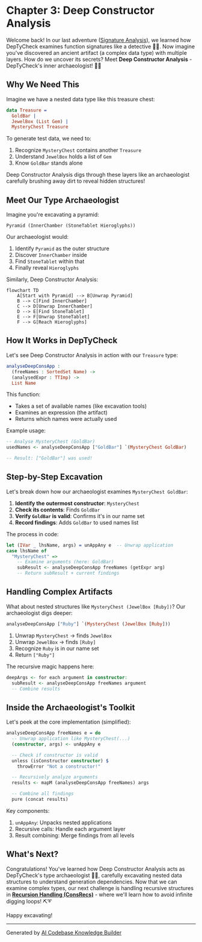 # Chapter 3: Deep Constructor Analysis

Welcome back! In our last adventure ([Signature Analysis](02_signature_analysis_.md)), we learned how DepTyCheck examines function signatures like a detective 🕵️‍♂️. Now imagine you've discovered an ancient artifact (a complex data type) with multiple layers. How do we uncover its secrets? Meet **Deep Constructor Analysis** - DepTyCheck's inner archaeologist! 🧑‍🔬

## Why We Need This

Imagine we have a nested data type like this treasure chest:
```idris
data Treasure = 
  GoldBar | 
  JewelBox (List Gem) | 
  MysteryChest Treasure
```

To generate test data, we need to:
1. Recognize `MysteryChest` contains another `Treasure`
2. Understand `JewelBox` holds a list of `Gem`
3. Know `GoldBar` stands alone

Deep Constructor Analysis digs through these layers like an archaeologist carefully brushing away dirt to reveal hidden structures!

## Meet Our Type Archaeologist

Imagine you're excavating a pyramid:
```
Pyramid (InnerChamber (StoneTablet Hieroglyphs))
```

Our archaeologist would:
1. Identify `Pyramid` as the outer structure
2. Discover `InnerChamber` inside
3. Find `StoneTablet` within that
4. Finally reveal `Hieroglyphs`

Similarly, Deep Constructor Analysis:
```mermaid
flowchart TD
    A[Start with Pyramid] --> B[Unwrap Pyramid]
    B --> C[Find InnerChamber]
    C --> D[Unwrap InnerChamber]
    D --> E[Find StoneTablet]
    E --> F[Unwrap StoneTablet]
    F --> G[Reach Hieroglyphs]
```

## How It Works in DepTyCheck

Let's see Deep Constructor Analysis in action with our `Treasure` type:

```idris
analyseDeepConsApp : 
  (freeNames : SortedSet Name) -> 
  (analysedExpr : TTImp) -> 
  List Name
```

This function:
- Takes a set of available names (like excavation tools)
- Examines an expression (the artifact)
- Returns which names were actually used

Example usage:
```idris
-- Analyse MysteryChest (GoldBar)
usedNames <- analyseDeepConsApp ["GoldBar"] `(MysteryChest GoldBar)

-- Result: ["GoldBar"] was used!
```

## Step-by-Step Excavation

Let's break down how our archaeologist examines `MysteryChest GoldBar`:

1. **Identify the outermost constructor**: `MysteryChest`
2. **Check its contents**: Finds `GoldBar`
3. **Verify `GoldBar` is valid**: Confirms it's in our name set
4. **Record findings**: Adds `GoldBar` to used names list

The process in code:
```idris
let (IVar _ lhsName, args) = unAppAny e  -- Unwrap application
case lhsName of
  "MysteryChest" => 
    -- Examine arguments (here: GoldBar)
    subResult <- analyseDeepConsApp freeNames (getExpr arg)
    -- Return subResult + current findings
```

## Handling Complex Artifacts

What about nested structures like `MysteryChest (JewelBox [Ruby])`? Our archaeologist digs deeper:

```idris
analyseDeepConsApp ["Ruby"] `(MysteryChest (JewelBox [Ruby]))
```
1. Unwrap `MysteryChest` → finds `JewelBox`
2. Unwrap `JewelBox` → finds `[Ruby]`
3. Recognize `Ruby` is in our name set
4. Return `["Ruby"]`

The recursive magic happens here:
```idris
deepArgs <- for each argument in constructor:
  subResult <- analyseDeepConsApp freeNames argument
  -- Combine results
```

## Inside the Archaeologist's Toolkit

Let's peek at the core implementation (simplified):

```idris
analyseDeepConsApp freeNames e = do
  -- Unwrap application like MysteryChest(...)
  (constructor, args) <- unAppAny e

  -- Check if constructor is valid
  unless (isConstructor constructor) $
    throwError "Not a constructor!"

  -- Recursively analyze arguments
  results <- mapM (analyseDeepConsApp freeNames) args

  -- Combine all findings
  pure (concat results)
```

Key components:
1. `unAppAny`: Unpacks nested applications
2. Recursive calls: Handle each argument layer
3. Result combining: Merge findings from all levels

## What's Next?

Congratulations! You've learned how Deep Constructor Analysis acts as DepTyCheck's type archaeologist 🧑‍🔬, carefully excavating nested data structures to understand generation dependencies. Now that we can examine complex types, our next challenge is handling recursive structures in **[Recursion Handling (ConsRecs)](04_recursion_handling__consrecs__.md)** - where we'll learn how to avoid infinite digging loops! ⛏️➰

Happy excavating!

---

Generated by [AI Codebase Knowledge Builder](https://github.com/The-Pocket/Tutorial-Codebase-Knowledge)